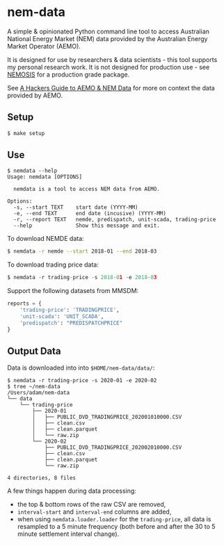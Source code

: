 # nem-data

A simple & opinionated Python command line tool to access Australian National Energy Market (NEM) data provided by the Australian Energy Market Operator (AEMO).

It is designed for use by researchers & data scientists - this tool supports my personal research work.  It is not designed for production use - see [NEMOSIS](https://github.com/UNSW-CEEM/NEMOSIS) for a production grade package.

See [A Hackers Guide to AEMO & NEM Data](https://adgefficiency.com/hackers-aemo/) for more on context the data provided by AEMO.


## Setup

```bash
$ make setup
```


## Use

```shell-session
$ nemdata --help
Usage: nemdata [OPTIONS]

  nemdata is a tool to access NEM data from AEMO.

Options:
  -s, --start TEXT    start date (YYYY-MM)
  -e, --end TEXT      end date (incusive) (YYYY-MM)
  -r, --report TEXT   nemde, predispatch, unit-scada, trading-price
  --help              Show this message and exit.
```


To download NEMDE data:

```bash
$ nemdata -r nemde --start 2018-01 --end 2018-03
```

To download trading price data:

```python
$ nemdata -r trading-price -s 2018-01 -e 2018-03
```

Support the following datasets from MMSDM:

```python
reports = {
    'trading-price': 'TRADINGPRICE',
    'unit-scada': 'UNIT_SCADA',
    'predispatch': "PREDISPATCHPRICE"
}
```


## Output Data

Data is downloaded into into `$HOME/nem-data/data/`:

```shell-session
$ nemdata -r trading-price -s 2020-01 -e 2020-02
$ tree ~/nem-data
/Users/adam/nem-data
└── data
    └── trading-price
        ├── 2020-01
        │   ├── PUBLIC_DVD_TRADINGPRICE_202001010000.CSV
        │   ├── clean.csv
        │   ├── clean.parquet
        │   └── raw.zip
        └── 2020-02
            ├── PUBLIC_DVD_TRADINGPRICE_202002010000.CSV
            ├── clean.csv
            ├── clean.parquet
            └── raw.zip

4 directories, 8 files
```

A few things happen during data processing:

- the top & bottom rows of the raw CSV are removed,
- `interval-start` and `interval-end` columns are added,
- when using `nemdata.loader.loader` for the `trading-price`, all data is resampled to a 5 minute frequency (both before and after the 30 to 5 minute settlement interval change).
